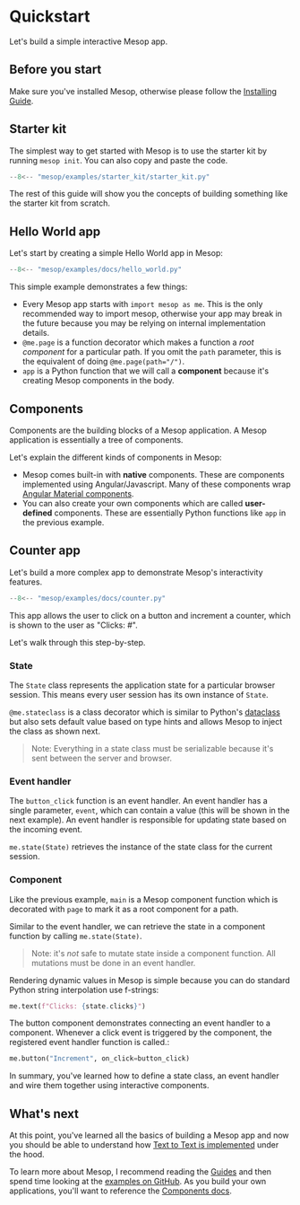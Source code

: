# Quickstart

Let's build a simple interactive Mesop app.

## Before you start

Make sure you've installed Mesop, otherwise please follow the [Installing Guide](./installing.md).

## Starter kit

The simplest way to get started with Mesop is to use the starter kit by running `mesop init`. You can also copy and paste the code.

```python
--8<-- "mesop/examples/starter_kit/starter_kit.py"
```

The rest of this guide will show you the concepts of building something like the starter kit from scratch.

## Hello World app

Let's start by creating a simple Hello World app in Mesop:

```python
--8<-- "mesop/examples/docs/hello_world.py"
```

This simple example demonstrates a few things:

- Every Mesop app starts with `import mesop as me`. This is the only recommended way to import mesop, otherwise your app may break in the future because you may be relying on internal implementation details.
- `@me.page` is a function decorator which makes a function a _root component_ for a particular path. If you omit the `path` parameter, this is the equivalent of doing `@me.page(path="/")`.
- `app` is a Python function that we will call a __component__ because it's creating Mesop components in the body.

## Components

Components are the building blocks of a Mesop application. A Mesop application is essentially a tree of components.

Let's explain the different kinds of components in Mesop:

- Mesop comes built-in with __native__ components. These are components implemented using Angular/Javascript. Many of these components wrap [Angular Material components](https://material.angular.io/components/).
- You can also create your own components which are called __user-defined__ components. These are essentially Python functions like `app` in the previous example.

## Counter app

Let's build a more complex app to demonstrate Mesop's interactivity features.

```python
--8<-- "mesop/examples/docs/counter.py"
```

This app allows the user to click on a button and increment a counter, which is shown to the user as "Clicks: #".

Let's walk through this step-by-step.

### State

The `State` class represents the application state for a particular browser session. This means every user session has its own instance of `State`.

`@me.stateclass` is a class decorator which is similar to Python's [dataclass](https://docs.python.org/3/library/dataclasses.html) but also sets default value based on type hints and allows Mesop to inject the class as shown next.

> Note: Everything in a state class must be serializable because it's sent between the server and browser.

### Event handler

The `button_click` function is an event handler. An event handler has a single parameter, `event`, which can contain a value (this will be shown in the next example). An event handler is responsible for updating state based on the incoming event.

`me.state(State)` retrieves the instance of the state class for the current session.

### Component

Like the previous example, `main` is a Mesop component function which is decorated with `page` to mark it as a root component for a path.

Similar to the event handler, we can retrieve the state in a component function by calling `me.state(State)`.

> Note: it's _not_ safe to mutate state inside a component function. All mutations must be done in an event handler.

Rendering dynamic values in Mesop is simple because you can do standard Python string interpolation use f-strings:

```python
me.text(f"Clicks: {state.clicks}")
```

The button component demonstrates connecting an event handler to a component. Whenever a click event is triggered by the component, the registered event handler function is called.:

```python
me.button("Increment", on_click=button_click)
```

In summary, you've learned how to define a state class, an event handler and wire them together using interactive components.

## What's next

At this point, you've learned all the basics of building a Mesop app and now you should be able to understand how [Text to Text is implemented](https://github.com/google/mesop/blob/main/mesop/labs/text_to_text.py) under the hood.

To learn more about Mesop, I recommend reading the [Guides](../components/index.md) and then spend time looking at the [examples on GitHub](https://github.com/google/mesop/tree/main/mesop/examples). As you build your own applications, you'll want to reference the [Components docs](../components/index.md).
